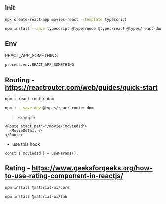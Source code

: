 ## Init
```sh
npx create-react-app movies-react --template typescript 
```

```sh
npm install --save typescript @types/node @types/react @types/react-dom @types/jest
```

## Env
REACT_APP_SOMETHING
```tsx
process.env.REACT_APP_SOMETHING
```

## Routing - https://reactrouter.com/web/guides/quick-start
```sh
npm i react-router-dom
```

```sh
npm i --save-dev @types/react-router-dom
```
> Example

```tsx
<Route exact path="/movie/:moviedId">
  <MovieDetail />
</Route>
```
- use this hook
```tsx
const { moviedId } = useParams();
```
## Rating - https://www.geeksforgeeks.org/how-to-use-rating-component-in-reactjs/

```sh
npm install @material-ui/core
```
```sh
npm install @material-ui/lab
```